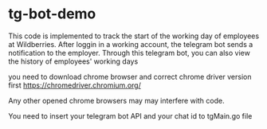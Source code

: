 # tg-bot-demo

This code is implemented to track the start of the
working day of employees at Wildberries. After 
loggin in a working account, the telegram bot sends
a notification to the employer. Through this telegram bot,
you can also view the history of employees' working days

you need to download chrome browser and correct chrome driver version first https://chromedriver.chromium.org/

Any other opened chrome browsers may may interfere with code.

You need to insert your telegram bot API and your chat id to tgMain.go file
